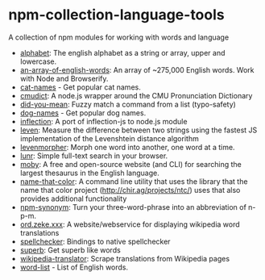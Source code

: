 # npm-collection-language-tools

A collection of npm modules for working with words and language

- [alphabet](https://github.com/jonschlinkert/alphabet): The english alphabet as a string or array, upper and lowercase.
- [an-array-of-english-words](https://github.com/zeke/an-array-of-english-words): An array of ~275,000 English words. Work with Node and Browserify.
- [cat-names](https://github.com/sindresorhus/cat-names) - Get popular cat names.
- [cmudict](https://github.com/nathanielksmith/node-cmudict): A node.js wrapper around the CMU Pronunciation Dictionary
- [did-you-mean](https://github.com/inca/did-you-mean): Fuzzy match a command from a list (typo-safety)
- [dog-names](https://github.com/sindresorhus/dog-names) - Get popular dog names.
- [inflection](https://github.com/dreamerslab/node.inflection): A port of inflection-js to node.js module
- [leven](https://github.com/sindresorhus/leven): Measure the difference between two strings using the fastest JS implementation of the Levenshtein distance algorithm
- [levenmorpher](https://github.com/zeke/levenmorpher): Morph one word into another, one word at a time.
- [lunr](https://github.com/olivernn/lunr.js): Simple full-text search in your browser.
- [moby](https://github.com/zeke/moby): A free and open-source website (and CLI) for searching the largest thesaurus in the English language.
- [name-that-color](https://github.com/ryanzec/name-that-color): A command line utility that uses the library that the name that color project (http://chir.ag/projects/ntc/) uses that also provides additional functionality
- [npm-synonym](https://github.com/zeke/npm-synonym): Turn your three-word-phrase into an abbreviation of n-p-m.
- [ord.zeke.xxx](https://github.com/zeke/translator): A website/webservice for displaying wikipedia word translations
- [spellchecker](https://github.com/atom/node-spellchecker): Bindings to native spellchecker
- [superb](https://github.com/sindresorhus/superb): Get superb like words
- [wikipedia-translator](https://github.com/zeke/wikipedia-translator): Scrape translations from Wikipedia pages
- [word-list](https://github.com/sindresorhus/word-list) - List of English words.
